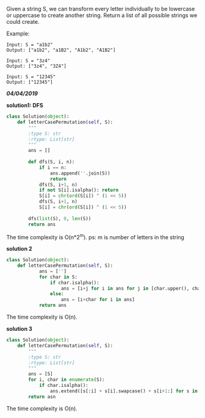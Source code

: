 Given a string S, we can transform every letter individually to be lowercase or uppercase to create another string.  Return a list of all possible strings we could create.

Example:
```
Input: S = "a1b2"
Output: ["a1b2", "a1B2", "A1b2", "A1B2"]

Input: S = "3z4"
Output: ["3z4", "3Z4"]

Input: S = "12345"
Output: ["12345"]
```

***04/04/2019***

**solution1: DFS**
```python
class Solution(object):
    def letterCasePermutation(self, S):
        """
        :type S: str
        :rtype: List[str]
        """
        ans = []
        
        def dfs(S, i, n):
            if i == n:
                ans.append(''.join(S))
                return
            dfs(S, i+1, n)
            if not S[i].isalpha(): return
            S[i] = chr(ord(S[i]) ^ (1 << 5))
            dfs(S, i+1, n)
            S[i] = chr(ord(S[i]) ^ (1 << 5))
            
        dfs(list(S), 0, len(S))
        return ans
```
The time complexity is O(n*2<sup>m</sup>).  ps: m is number of letters in the string

**solution 2**
```python
class Solution(object):        
    def letterCasePermutation(self, S):
            ans = ['']
            for char in S:
                if char.isalpha():
                    ans = [i+j for i in ans for j in [char.upper(), char.lower()]]
                else:
                    ans = [i+char for i in ans]
            return ans
```
The time complexity is O(n).

**solution 3**
```python
class Solution(object):
    def letterCasePermutation(self, S):
        """
        :type S: str
        :rtype: List[str]
        """
        ans = [S]
        for i, char in enumerate(S):
            if char.isalpha():
                ans.extend([s[:i] + s[i].swapcase() + s[i+1:] for s in ans])
        return asn
```
The time complexity is O(n).
